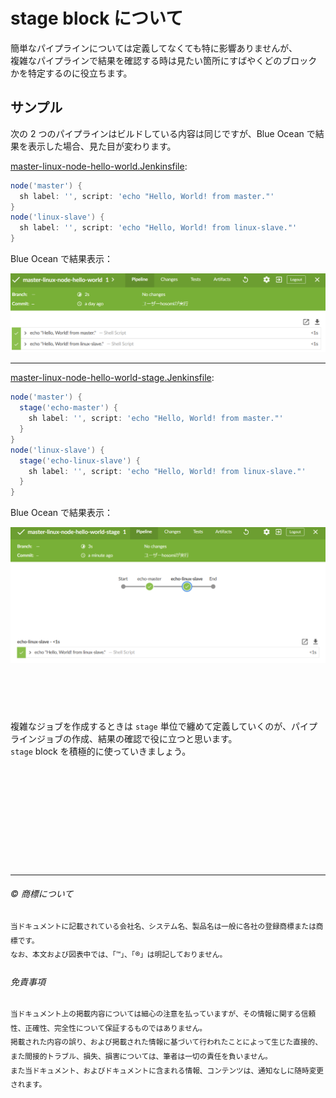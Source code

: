 # stage block について

簡単なパイプラインについては定義してなくても特に影響ありませんが、  
複雑なパイプラインで結果を確認する時は見たい箇所にすばやくどのブロックかを特定するのに役立ちます。  

## サンプル

次の 2 つのパイプラインはビルドしている内容は同じですが、Blue Ocean で結果を表示した場合、見た目が変わります。  

[master-linux-node-hello-world.Jenkinsfile](../master-linux-node-hello-world.Jenkinsfile):  

```groovy
node('master') {
  sh label: '', script: 'echo "Hello, World! from master."'
}
node('linux-slave') {
  sh label: '', script: 'echo "Hello, World! from linux-slave."'
}
```

Blue Ocean で結果表示：  

![master-linux-node-hello-world.Jenkinsfile : BlueOcean](stage-block-01.png)  

---

[master-linux-node-hello-world-stage.Jenkinsfile](../master-linux-node-hello-world-stage.Jenkinsfile):  

```groovy
node('master') {
  stage('echo-master') {
    sh label: '', script: 'echo "Hello, World! from master."'
  }
}
node('linux-slave') {
  stage('echo-linux-slave') {
    sh label: '', script: 'echo "Hello, World! from linux-slave."'
  }
}
```

Blue Ocean で結果表示：  

![master-linux-node-hello-world-stage.Jenkinsfile : BlueOcean](stage-block-02.png)  

　  
　  
　  


複雑なジョブを作成するときは ``stage`` 単位で纏めて定義していくのが、パイプラインジョブの作成、結果の確認で役に立つと思います。  
``stage`` block を積極的に使っていきましょう。  








　  
　  
　  
　  
　  
　  
　  
　  

* * *

###### :copyright: 商標について

<sup>当ドキュメントに記載されている会社名、システム名、製品名は一般に各社の登録商標または商標です。</sup>  
<sup>なお、本文および図表中では、「™」、「®」は明記しておりません。</sup>  

###### 免責事項  
<sup>当ドキュメント上の掲載内容については細心の注意を払っていますが、その情報に関する信頼性、正確性、完全性について保証するものではありません。</sup>  
<sup>掲載された内容の誤り、および掲載された情報に基づいて行われたことによって生じた直接的、また間接的トラブル、損失、損害については、筆者は一切の責任を負いません。</sup>  
<sup>また当ドキュメント、およびドキュメントに含まれる情報、コンテンツは、通知なしに随時変更されます。</sup>  




